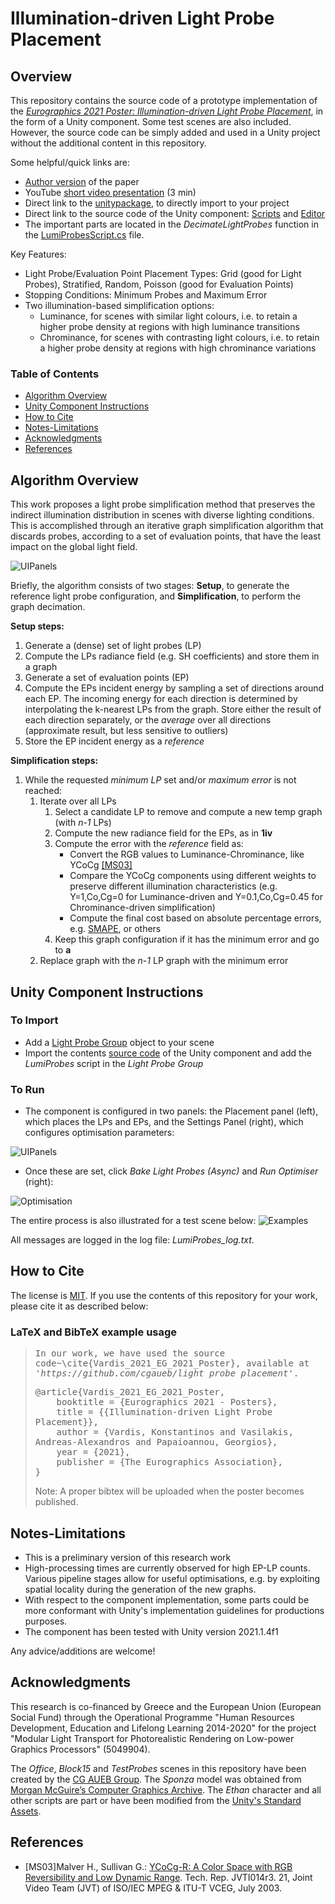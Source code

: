 # Illumination-driven Light Probe Placement

## Overview
This repository contains the source code of a prototype implementation of the *[Eurographics 2021 Poster: Illumination-driven Light Probe Placement](https://diglib.eg.org/handle/10.2312/egp20211026)*, in the form of a Unity component. Some test scenes are also included. However, the source code can be simply added and used in a Unity project without the additional content in this repository.

Some helpful/quick links are:
- [Author version](https://kostasvardis.com/files/research/Illumination-driven%20Light%20Probe%20Placement%20-%20Author%20version.pdf) of the paper
- YouTube [short video presentation](https://www.youtube.com/watch?v=n3ACAjlhgJQ) (3 min)
- Direct link to the [unitypackage](unitypackage/lumiprobes.unitypackage), to directly import to your project 
- Direct link to the source code of the Unity component: [Scripts](Light%20Probes/Assets/Scripts/LumiProbes) and [Editor](Light%20Probes/Assets/Editor/LumiProbesEditor.cs)
- The important parts are located in the *DecimateLightProbes* function in the [LumiProbesScript.cs](Light%20Probes/Assets/Scripts/LumiProbes/LumiProbesScript.cs) file.

Key Features:
- Light Probe/Evaluation Point Placement Types: Grid (good for Light Probes), Stratified, Random, Poisson (good for Evaluation Points)
- Stopping Conditions: Minimum Probes and Maximum Error
- Two illumination-based simplification options:
    - Luminance, for scenes with similar light colours, i.e. to retain a higher probe density at regions with high luminance transitions
    - Chrominance, for scenes with contrasting light colours, i.e. to retain a higher probe density at regions with high chrominance variations

### Table of Contents

- [Algorithm Overview](#Algorithm-Overview)
- [Unity Component Instructions](#Unity-Component-Instructions)
- [How to Cite](#How-to-Cite)
- [Notes-Limitations](#Notes-Limitations)
- [Acknowledgments](#Acknowledgments)
- [References](#References)

## Algorithm Overview
This work proposes a light probe simplification method that preserves the indirect illumination distribution in scenes with diverse lighting conditions. This is accomplished through an iterative graph simplification algorithm that discards probes, according to a set of evaluation points, that have the least impact on the global light field.

![UIPanels](figures/pipeline_horizontal.svg)

Briefly, the algorithm consists of two stages: **Setup**, to generate the reference light probe configuration, and **Simplification**, to perform the graph decimation.

**Setup steps:**
1. Generate a (dense) set of light probes (LP)
2. Compute the LPs radiance field (e.g. SH coefficients) and store them in a graph
3. Generate a set of evaluation points (EP)
4. Compute the EPs incident energy by sampling a set of directions around each EP. The incoming energy for each direction is determined by interpolating the k-nearest LPs from the graph. Store either the result of each direction separately, or the *average* over all directions (approximate result, but less sensitive to outliers)
5. Store the EP incident energy as a *reference*
  
**Simplification steps:**
1. While the requested *minimum LP* set and/or *maximum error* is not reached:
    1. Iterate over all LPs
        1. Select a candidate LP to remove and compute a new temp graph (with *n-1* LPs)
        2. Compute the new radiance field for the EPs, as in **1iv**
        3. Compute the error with the *reference* field as:
            - Convert the RGB values to Luminance-Chrominance, like YCoCg [[MS03]](#[MS03])
            - Compare the YCoCg components using different weights to preserve different illumination characteristics (e.g. Y=1,Co,Cg=0 for Luminance-driven and Y=0.1,Co,Cg=0.45 for Chrominance-driven simplification)
            - Compute the final cost based on absolute percentage errors, e.g. [SMAPE](https://en.wikipedia.org/wiki/Symmetric_mean_absolute_percentage_error), or others
        4. Keep this graph configuration if it has the minimum error and go to **a**
    2. Replace graph with the *n-1* LP graph with the minimum error


## Unity Component Instructions

### To Import
- Add a [Light Probe Group](https://docs.unity3d.com/Manual/AssetPackagesCreate.html) object to your scene
- Import the contents [source code](Light%20Probes/Assets/Scripts) of the Unity component and add the *LumiProbes* script in the *Light Probe Group*

### To Run
- The component is configured in two panels: the Placement panel  (left), which places the LPs and EPs, and the Settings Panel (right), which configures optimisation parameters:
  
![UIPanels](figures/UIpanels.png)

- Once these are set, click *Bake Light Probes (Async)* and *Run Optimiser* (right):

![Optimisation](figures/optimiser_results.png)

The entire process is also illustrated for a test scene below:
![Examples](figures/examples.png)

All messages are logged in the log file: *LumiProbes_log.txt*.

## How to Cite
The license is [MIT](LICENSE). If you use the contents of this repository for your work, please cite it as described below:

### LaTeX and BibTeX example usage

<blockquote>
<pre style="white-space:pre-wrap;">
In our work, we have used the source code~\cite{Vardis_2021_EG_2021_Poster}, available at <em>'https://github.com/cgaueb/light_probe_placement'</em>.
</pre>

<pre style="white-space:pre-wrap;">
@article{Vardis_2021_EG_2021_Poster,
    booktitle = {Eurographics 2021 - Posters},
    title = {{Illumination-driven Light Probe Placement}},
    author = {Vardis, Konstantinos and Vasilakis, Andreas-Alexandros and Papaioannou, Georgios},
    year = {2021},
    publisher = {The Eurographics Association},
}
</pre>
Note: A proper bibtex will be uploaded when the poster becomes published.
</blockquote>

## Notes-Limitations

- This is a preliminary version of this research work
- High-processing times are currently observed for high EP-LP counts. Various pipeline stages allow for useful optimisations, e.g. by exploiting spatial locality during the generation of the new graphs.
- With respect to the component implementation, some parts could be more conformant with Unity's implementation guidelines for productions purposes.
- The component has been tested with Unity version 2021.1.4f1

Any advice/additions are welcome!

## Acknowledgments
This research is co-financed by Greece and the European Union (European Social Fund) through the Operational Programme "Human Resources Development, Education and Lifelong Learning 2014-2020" for the project "Modular Light Transport for Photorealistic Rendering on Low-power Graphics Processors" (5049904).

The *Office*, *Block15* and *TestProbes* scenes in this repository have been created by the [CG AUEB Group](http://graphics.cs.aueb.gr). The *Sponza* model was obtained from [Morgan McGuire’s Computer Graphics Archive](https://casual-effects.com/data). The *Ethan* character and all other scripts are part or have been modified from the [Unity's Standard Assets](https://assetstore.unity.com/packages/essentials/asset-packs/standard-assets-for-unity-2018-4-32351).


## References

- <a name="[MS03]">[MS03]</a>Malver H., Sullivan G.: [YCoCg-R: A Color Space with RGB Reversibility and Low Dynamic Range](https://www.microsoft.com/en-us/research/publication/ycocg-r-a-color-space-with-rgb-reversibility-and-low-dynamic-range/). Tech. Rep. JVTI014r3. 21, Joint Video Team (JVT) of ISO/IEC MPEG & ITU-T VCEG, July 2003.
